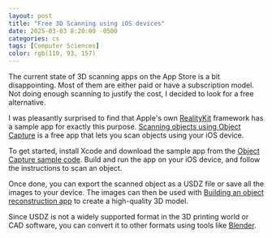 ```yaml
---
layout: post
title: "Free 3D Scanning using iOS devices"
date: 2025-03-03 8:20:00 -0500
categories: cs
tags: [Computer Sciences]
color: rgb(110, 93, 157)
---
```


The current state of 3D scanning apps on the App Store is a bit disappointing.
Most of them are either paid or have a subscription model.
Not doing enough scanning to justify the cost, I decided to look for a free alternative.

I was pleasantly surprised to find that Apple's own [RealityKit](https://developer.apple.com/documentation/realitykit) framework has a sample app for exactly this purpose.
[Scanning objects using Object Capture](https://developer.apple.com/documentation/realitykit/scanning-objects-using-object-capture) is a free app that lets you scan objects using your iOS device.

To get started, install Xcode and download the sample app from the [Object Capture sample code](https://developer.apple.com/documentation/realitykit/scanning-objects-using-object-capture).
Build and run the app on your iOS device, and follow the instructions to scan an object.

Once done, you can export the scanned object as a USDZ file or save all the images to your device.
The images can then be used with [Building an object reconstruction app](https://developer.apple.com/documentation/realitykit/building-an-object-reconstruction-app) to create a high-quality 3D model.

Since USDZ is not a widely supported format in the 3D printing world or CAD software, you can convert it to other formats using tools like [Blender](https://www.blender.org/).
